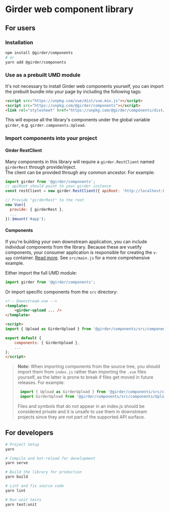 # Girder web component library

## For users

### Installation

```bash
npm install @girder/components
# or
yarn add @girder/components
```

### Use as a prebuilt UMD module

It's not necessary to install Girder web components yourself, you can import the prebuilt bundle
into your page by including the following tags:

```html
<script src="https://unpkg.com/vue/dist/vue.min.js"></script>
<script src="https://unpkg.com/@girder/components"></script>
<link rel="stylesheet" href="https://unpkg.com/@girder/components/dist/girder.css">
```

This will expose all the library's components under the global variable `girder`, e.g.
`girder.components.Upload`.

### Import components into your project

#### Girder RestClient

Many components in this library will require a `girder.RestClient` named `girderRest` through provide/inject.  
The client can be provided through any common ancestor.  For example:

```javascript
import girder from '@girder/components';
// apiRoot should point to your girder instance
const restClient = new girder.RestClient({ apiRoot: 'http://localhost:8080/api/v1' });

// Provide "girderRest" to the root
new Vue({
  provide: { girderRest },
  ...
}).$mount('#app');
```

#### Components

If you're building your own downstream application, you can include individual components from the library. Because these are vuetify components, your consumer application is responsible for creating the `v-app` container.  [Read more](https://vuetifyjs.com/en/layout/pre-defined#all-about-app).  See `src/main.js` for a more comprehensive example.

Either import the full UMD module:

```javascript
import girder from '@girder/components';
```

Or import specific components from the `src` directory:

```html
<!-- Downstream.vue -->
<template>
    <girder-upload ... />
</template>

<script>
import { Upload as GirderUpload } from '@girder/components/src/components';

export default {
    components: { GirderUpload },
    ...
};
</script>
```

> **Note:** When importing components from the source tree, you should import
> them from `index.js` rather than importing the `.vue` files yourself, as the
> latter is prone to break if files get moved in future releases. For example:
> ```javascript
>  import { Upload as GirderUpload } from '@girder/components/src/components';  // Good
>  import GirderUpload from '@girder/components/src/components/Upload.vue'; // Unsafe -- may move in future
> ```
> Files and symbols that do not appear in an index.js should be considered private and it
> is unsafe to use them in downstream projects since they are not part of the supported API surface.

## For developers

```bash
# Project Setup
yarn

# Compile and hot-reload for development
yarn serve

# Build the library for production
yarn build

# Lint and fix source code
yarn lint

# Run unit tests
yarn test:unit
```

